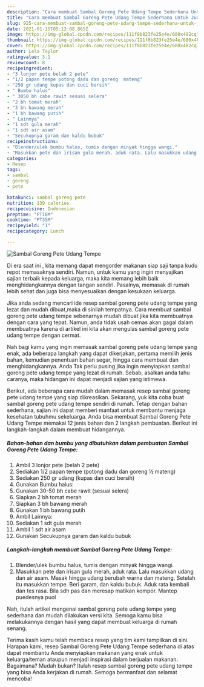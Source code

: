 ```yaml
---
description: "Cara membuat Sambal Goreng Pete Udang Tempe Sederhana Untuk Jualan"
title: "Cara membuat Sambal Goreng Pete Udang Tempe Sederhana Untuk Jualan"
slug: 925-cara-membuat-sambal-goreng-pete-udang-tempe-sederhana-untuk-jualan
date: 2021-01-15T05:12:08.865Z
image: https://img-global.cpcdn.com/recipes/111f8b823fe25e4e/680x482cq70/sambal-goreng-pete-udang-tempe-foto-resep-utama.jpg
thumbnail: https://img-global.cpcdn.com/recipes/111f8b823fe25e4e/680x482cq70/sambal-goreng-pete-udang-tempe-foto-resep-utama.jpg
cover: https://img-global.cpcdn.com/recipes/111f8b823fe25e4e/680x482cq70/sambal-goreng-pete-udang-tempe-foto-resep-utama.jpg
author: Lela Taylor
ratingvalue: 3.1
reviewcount: 8
recipeingredient:
- "3 lonjor pete belah 2 pete"
- "1/2 papan tempe potong dadu dan goreng  mateng"
- "250 gr udang kupas dan cuci bersih"
- " Bumbu halus"
- " 3050 bh cabe rawit sesuai selera"
- "2 bh tomat merah"
- "3 bh bawang merah"
- "1 bh bawang putih"
- " Lainnya"
- "1 sdt gula merah"
- "1 sdt air asam"
- "Secukupnya garam dan kaldu bubuk"
recipeinstructions:
- "Blender/ulek bumbu halus, tumis dengan minyak hingga wangi."
- "Masukkan pete dan irisan gula merah, aduk rata. Lalu masukkan udang dan air asam. Masak hingga udang berubah warna dan mateng. Setelah itu masukkan tempe. Beri garam, dan kaldu bubuk. Aduk rata kembali dan tes rasa. Bila sdh pas dan meresap matikan kompor. Mantep puedesnya puol"
categories:
- Resep
tags:
- sambal
- goreng
- pete

katakunci: sambal goreng pete 
nutrition: 139 calories
recipecuisine: Indonesian
preptime: "PT18M"
cooktime: "PT35M"
recipeyield: "1"
recipecategory: Lunch

---
```



![Sambal Goreng Pete Udang Tempe](https://img-global.cpcdn.com/recipes/111f8b823fe25e4e/680x482cq70/sambal-goreng-pete-udang-tempe-foto-resep-utama.jpg)

Di era  saat ini , kita memang dapat mengorder makanan siap saji tanpa kudu repot memasaknya sendiri. Namun, untuk kamu yang ingin menyajikan sajian terbaik kepada keluarga, maka kita memang lebih baik menghidangkannya dengan tangan sendiri. Pasalnya, memasak di rumah lebih sehat dan juga bisa menyesuaikan dengan kesukaan keluarga.

Jika anda sedang mencari ide resep sambal goreng pete udang tempe yang lezat dan mudah dibuat,maka di sinilah tempatnya. Cara membuat sambal goreng pete udang tempe  sebenarnya mudah dibuat jika kita membuatnya dengan cara yang tepat. Namun, anda tidak usah cemas akan gagal dalam membuatnya 
karena di artikel ini kita akan mengulas sambal goreng pete udang tempe dengan cermat.  



Nah bagi kamu yang ingin memasak sambal goreng pete udang tempe yang enak, ada beberapa langkah yang dapat dikerjakan, pertama memilih jenis bahan, kemudian penentuan bahan segar, hingga cara membuat dan menghidangkannya. Anda Tak perlu pusing jika ingin menyiapkan sambal goreng pete udang tempe yang lezat di rumah. Sebab, asalkan anda  tahu caranya, maka hidangan ini dapat menjadi sajian yang istimewa.

Berikut, ada beberapa cara mudah dalam memasak resep sambal goreng pete udang tempe yang siap dikreasikan. Sekarang, yuk kita coba buat sambal goreng pete udang tempe sendiri di rumah. Tetap dengan bahan sederhana, sajian ini dapat memberi manfaat untuk membantu menjaga kesehatan tubuhmu sekeluarga. Anda bisa membuat Sambal Goreng Pete Udang Tempe memakai 12 jenis bahan dan 2 langkah pembuatan. Berikut ini langkah-langkah dalam membuat hidangannya.

<!--inarticleads1-->

##### Bahan-bahan dan bumbu yang dibutuhkan dalam pembuatan Sambal Goreng Pete Udang Tempe:

1. Ambil 3 lonjor pete (belah 2 pete)
1. Sediakan 1/2 papan tempe (potong dadu dan goreng ½ mateng)
1. Sediakan 250 gr udang (kupas dan cuci bersih)
1. Gunakan  Bumbu halus:
1. Gunakan  30-50 bh cabe rawit (sesuai selera)
1. Siapkan 2 bh tomat merah
1. Siapkan 3 bh bawang merah
1. Gunakan 1 bh bawang putih
1. Ambil  Lainnya:
1. Sediakan 1 sdt gula merah
1. Ambil 1 sdt air asam
1. Gunakan Secukupnya garam dan kaldu bubuk




<!--inarticleads2-->

##### Langkah-langkah membuat Sambal Goreng Pete Udang Tempe:

1. Blender/ulek bumbu halus, tumis dengan minyak hingga wangi.
1. Masukkan pete dan irisan gula merah, aduk rata. Lalu masukkan udang dan air asam. Masak hingga udang berubah warna dan mateng. Setelah itu masukkan tempe. Beri garam, dan kaldu bubuk. Aduk rata kembali dan tes rasa. Bila sdh pas dan meresap matikan kompor. Mantep puedesnya puol




Nah, itulah artikel mengenai  sambal goreng pete udang tempe  yang sederhana dan mudah dilakukan versi kita. Semoga kamu bisa melakukannya dengan hasil yang dapat membuat keluarga di rumah senang. 

Terima kasih kamu telah membaca resep yang tim kami tampilkan di sini. Harapan kami, resep  Sambal Goreng Pete Udang Tempe sederhana di atas dapat membantu Anda menyiapkan makanan yang enak untuk keluarga/teman ataupun menjadi inspirasi dalam berjualan makanan. Bagaimana? Mudah bukan? Itulah resep sambal goreng pete udang tempe yang bisa Anda kerjakan di rumah. Semoga bermanfaat dan selamat mencoba!

